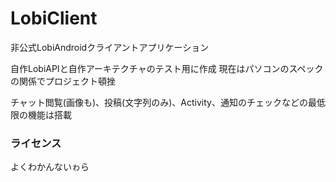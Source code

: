 # LobiClient
非公式LobiAndroidクライアントアプリケーション

自作LobiAPIと自作アーキテクチャのテスト用に作成
現在はパソコンのスペックの関係でプロジェクト頓挫

チャット閲覧(画像も)、投稿(文字列のみ)、Activity、通知のチェックなどの最低限の機能は搭載

### ライセンス
よくわかんないゎら
